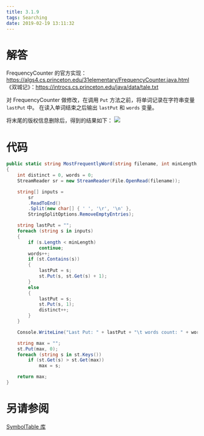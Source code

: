 ```yaml
---
title: 3.1.9
tags: Searching
date: 2019-02-19 13:11:32
---
```


# 解答

FrequencyCounter 的官方实现：<https://algs4.cs.princeton.edu/31elementary/FrequencyCounter.java.html>
《双城记》：<https://introcs.cs.princeton.edu/java/data/tale.txt>

对 FrequencyCounter 做修改，在调用 `Put` 方法之前，将单词记录在字符串变量 `lastPut` 中。
在读入单词结束之后输出 `lastPut` 和 `words` 变量。

将末尾的版权信息删除后，得到的结果如下：
![](./1.png)

# 代码

```csharp
public static string MostFrequentlyWord(string filename, int minLength, IST<string, int> st)
{
    int distinct = 0, words = 0;
    StreamReader sr = new StreamReader(File.OpenRead(filename));

    string[] inputs = 
        sr
        .ReadToEnd()
        .Split(new char[] { ' ', '\r', '\n' }, 
        StringSplitOptions.RemoveEmptyEntries);

    string lastPut = "";
    foreach (string s in inputs)
    {
        if (s.Length < minLength)
            continue;
        words++;
        if (st.Contains(s))
        {
            lastPut = s;
            st.Put(s, st.Get(s) + 1);
        }
        else
        {
            lastPut = s;
            st.Put(s, 1);
            distinct++;
        }
    }

    Console.WriteLine("Last Put: " + lastPut + "\t words count: " + words);

    string max = "";
    st.Put(max, 0);
    foreach (string s in st.Keys())
        if (st.Get(s) > st.Get(max))
            max = s;

    return max;
}
```

# 另请参阅

[SymbolTable 库](https://github.com/ikesnowy/Algorithms-4th-Edition-in-Csharp/tree/master/3%20Searching/3.1/SymbolTable)
